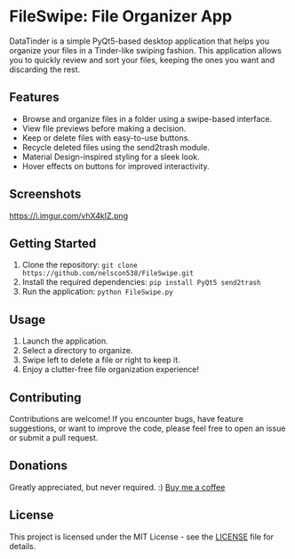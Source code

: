 # FileSwipe: File Organizer App

DataTinder is a simple PyQt5-based desktop application that helps you organize your files in a Tinder-like swiping fashion. This application allows you to quickly review and sort your files, keeping the ones you want and discarding the rest.

## Features

- Browse and organize files in a folder using a swipe-based interface.
- View file previews before making a decision.
- Keep or delete files with easy-to-use buttons.
- Recycle deleted files using the send2trash module.
- Material Design-inspired styling for a sleek look.
- Hover effects on buttons for improved interactivity.

## Screenshots
https://i.imgur.com/vhX4kIZ.png
## Getting Started

1. Clone the repository: `git clone https://github.com/nelscon538/FileSwipe.git`
2. Install the required dependencies: `pip install PyQt5 send2trash`
3. Run the application: `python FileSwipe.py`

## Usage

1. Launch the application.
2. Select a directory to organize.
3. Swipe left to delete a file or right to keep it.
4. Enjoy a clutter-free file organization experience!

## Contributing

Contributions are welcome! If you encounter bugs, have feature suggestions, or want to improve the code, please feel free to open an issue or submit a pull request.

## Donations
Greatly appreciated, but never required. :)
[Buy me a coffee](https://www.buymeacoffee.com/nels5)

## License

This project is licensed under the MIT License - see the [LICENSE](LICENSE) file for details.

